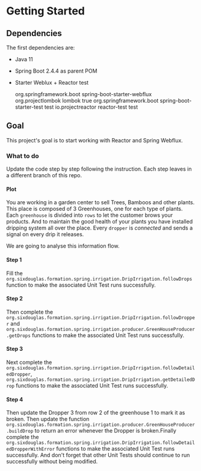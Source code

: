 # Getting Started

## Dependencies

The first dependencies are:

- Java 11
- Spring Boot 2.4.4 as parent POM
- Starter Weblux + Reactor test


    <dependency>
        <groupId>org.springframework.boot</groupId>
        <artifactId>spring-boot-starter-webflux</artifactId>
    </dependency>
    <dependency>
        <groupId>org.projectlombok</groupId>
        <artifactId>lombok</artifactId>
        <optional>true</optional>
    </dependency>

    <dependency>
        <groupId>org.springframework.boot</groupId>
        <artifactId>spring-boot-starter-test</artifactId>
        <scope>test</scope>
    </dependency>
    <dependency>
        <groupId>io.projectreactor</groupId>
        <artifactId>reactor-test</artifactId>
        <scope>test</scope>
    </dependency>

## Goal

This project's goal is to start working with Reactor and Spring Webflux. 

### What to do

Update the code step by step following the instruction. Each step leaves in a different branch of this repo.

#### Plot

You are working in a garden center to sell Trees, Bamboos and other plants. This place is composed of 3 Greenhouses, one for each type of plants. Each `greenhouse` is divided into `rows` to let the customer brows your products. And to maintain the good health of your plants you have installed dripping system all over the place. Every `dropper` is _connected_ and sends a signal on every drip it releases.

We are going to analyse this information flow.

#### Step 1

Fill the `org.sixdouglas.formation.spring.irrigation.DripIrrigation.followDrops` function to make the associated Unit Test runs successfully.

#### Step 2

Then complete the `org.sixdouglas.formation.spring.irrigation.DripIrrigation.followDropper` and `org.sixdouglas.formation.spring.irrigation.producer.GreenHouseProducer.getDrops` functions to make the associated Unit Test runs successfully. 

#### Step 3

Next complete the `org.sixdouglas.formation.spring.irrigation.DripIrrigation.followDetailedDropper`, `org.sixdouglas.formation.spring.irrigation.DripIrrigation.getDetailedDrop` functions to make the associated Unit Test runs successfully.

#### Step 4

Then update the Dropper 3 from row 2 of the greenhouse 1 to mark it as broken. Then update the function `org.sixdouglas.formation.spring.irrigation.producer.GreenHouseProducer.buildDrop` to return an error whenever the Dropper is broken.Finally complete the `org.sixdouglas.formation.spring.irrigation.DripIrrigation.followDetailedDropperWithError`  functions to make the associated Unit Test runs successfully. And don't forget that other Unit Tests should continue to run successfully without being modified.